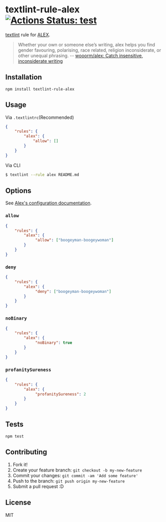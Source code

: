 # textlint-rule-alex [![Actions Status: test](https://github.com/textlint-rule/textlint-rule-alex/workflows/test/badge.svg)](https://github.com/textlint-rule/textlint-rule-alex/actions?query=workflow%3A"test")

[textlint](https://github.com/textlint/textlint "textlint") rule for [ALEX](http://alexjs.com/ "ALEX").

> Whether your own or someone else’s writing, alex helps you find gender favouring, polarising, race related, religion inconsiderate, or other unequal phrasing.
> -- [wooorm/alex: Catch insensitive, inconsiderate writing](https://github.com/wooorm/alex#alexvalue-allow "wooorm/alex: Catch insensitive, inconsiderate writing")

## Installation

    npm install textlint-rule-alex

## Usage

Via `.textlintrc`(Recommended)

```json
{
    "rules": {
        "alex": {
            "allow": []
        }
    }
}
```

Via CLI

```sh
$ textlint --rule alex README.md
```

## Options

See [Alex's configuration documentation](https://github.com/get-alex/alex#configuration).

### `allow`

```json
{
    "rules": {
        "alex": {
             "allow": ["boogeyman-boogeywoman"]
        }
    }
}
```

### `deny`

```json
{
    "rules": {
        "alex": {
             "deny": ["boogeyman-boogeywoman"]
        }
    }
}
```

### `noBinary`

```json
{
    "rules": {
        "alex": {
             "noBinary": true
        }
    }
}
```

### `profanitySureness`

```json
{
    "rules": {
        "alex": {
             "profanitySureness": 2
        }
    }
}
```

## Tests

    npm test

## Contributing

1. Fork it!
2. Create your feature branch: `git checkout -b my-new-feature`
3. Commit your changes: `git commit -am 'Add some feature'`
4. Push to the branch: `git push origin my-new-feature`
5. Submit a pull request :D

## License

MIT